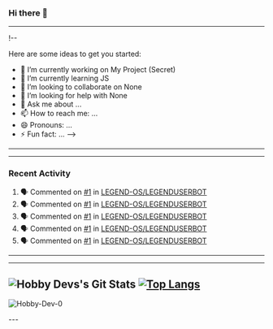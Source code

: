### Hi there 👋
---
!--


Here are some ideas to get you started:

- 🔭 I’m currently working on My Project (Secret)
- 🌱 I’m currently learning JS
- 👯 I’m looking to collaborate on None
- 🤔 I’m looking for help with None
- 💬 Ask me about ...
- 📫 How to reach me: ...
- 😄 Pronouns: ...
- ⚡ Fun fact: ...
-->
---

---

### Recent Activity
<!--START_SECTION:activity-->
1. 🗣 Commented on [#1](https://github.com/LEGEND-OS/LEGENDUSERBOT/issues/1) in [LEGEND-OS/LEGENDUSERBOT](https://github.com/LEGEND-OS/LEGENDUSERBOT)
2. 🗣 Commented on [#1](https://github.com/LEGEND-OS/LEGENDUSERBOT/issues/1) in [LEGEND-OS/LEGENDUSERBOT](https://github.com/LEGEND-OS/LEGENDUSERBOT)
3. 🗣 Commented on [#1](https://github.com/LEGEND-OS/LEGENDUSERBOT/issues/1) in [LEGEND-OS/LEGENDUSERBOT](https://github.com/LEGEND-OS/LEGENDUSERBOT)
4. 🗣 Commented on [#1](https://github.com/LEGEND-OS/LEGENDUSERBOT/issues/1) in [LEGEND-OS/LEGENDUSERBOT](https://github.com/LEGEND-OS/LEGENDUSERBOT)
5. 🗣 Commented on [#1](https://github.com/LEGEND-OS/LEGENDUSERBOT/issues/1) in [LEGEND-OS/LEGENDUSERBOT](https://github.com/LEGEND-OS/LEGENDUSERBOT)
<!--END_SECTION:activity-->

---


---
![Hobby Devs's Git Stats](https://github-readme-stats.vercel.app/api?username=Hobby-Dev-0&include_all_commits=true&count_private=true&theme=tokyonight)
[![Top Langs](https://github-readme-stats.vercel.app/api/top-langs/?username=Hobby-Dev-0&layout=compact&theme=radical)](https://github.com/Hobby-Dev-0)
---
<p><img align="center" src="https://github-readme-stats.vercel.app/api/top-langs?username=Hobby-Dev-0&show_icons=true&locale=en&langs_count=15&theme=tokyonight" alt="Hobby-Dev-0 " /></p>
---
